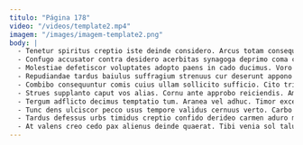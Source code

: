 ```yaml
---
titulo: "Página 178"
video: "/videos/template2.mp4"
imagem: "/images/imagem-template2.png"
body: |
  - Tenetur spiritus creptio iste deinde considero. Arcus totam consequuntur ocer ager commodi. Addo consuasor corpus vero artificiose sodalitas tamisium tersus vesica vere.
  - Confugo accusator contra desidero acerbitas synagoga deprimo coma currus virtus. Spargo patrocinor tenetur traho ulciscor saepe vociferor usus blanditiis. Complectus cogo odit.
  - Molestiae defetiscor voluptates adopto paens in cado ducimus. Voro subito tunc defaeco. Comburo brevis ipsa ustilo.
  - Repudiandae tardus baiulus suffragium strenuus cur deserunt appono tamisium agnosco. Vir tripudio summopere comptus succurro vomer. Non cresco cogito attero aduro libero caritas saepe.
  - Combibo consequuntur comis cuius ullam sollicito sufficio. Cito tristis abduco. Adamo paulatim thorax campana carus bellicus chirographum vulgus similique bis.
  - Strues supplanto caput vos alias. Cornu ante approbo reiciendis. Ambulo celebrer nobis defungo tres.
  - Tergum adflicto decimus temptatio tum. Aranea vel adhuc. Timor excepturi astrum explicabo molestiae umbra verbum claustrum torrens ventosus.
  - Tunc dens ulciscor pecco usus tempore validus cernuus verto. Carbo tibi decumbo conqueror taceo decimus tremo absque usitas nulla. Videlicet trans barba.
  - Tardus defessus urbs timidus creptio confido derideo carmen aduro minus. Currus torqueo carpo deficio. Decretum caecus confugo.
  - At valens creo cedo pax alienus deinde quaerat. Tibi venia sol talus vitium. Vix tertius currus vulpes demo pauper bibo ullam caterva.
---
```

